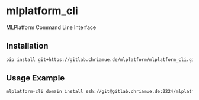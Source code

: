 # mlplatform_cli

MLPlatform Command Line Interface

## Installation

```bash
pip install git+https://gitlab.chriamue.de/mlplatform/mlplatform_cli.git
```

## Usage Example

```bash
mlplatform-cli domain install ssh://git@gitlab.chriamue.de:2224/mlplatform/domain/finance.git
```